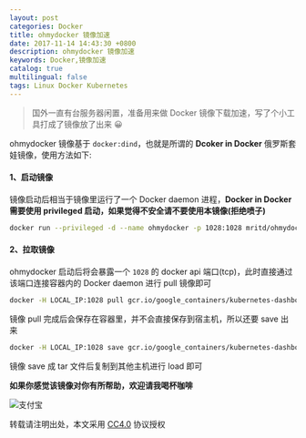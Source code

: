 ```yaml
---
layout: post
categories: Docker
title: ohmydocker 镜像加速
date: 2017-11-14 14:43:30 +0800
description: ohmydocker 镜像加速
keywords: Docker,镜像加速
catalog: true
multilingual: false
tags: Linux Docker Kubernetes
---
```


> 国外一直有台服务器闲置，准备用来做 Docker 镜像下载加速，写了个小工具打成了镜像放了出来 😀

ohmydocker 镜像基于 `docker:dind`，也就是所谓的 **Dcoker in Docker** 俄罗斯套娃镜像，使用方法如下:

#### 1、启动镜像

镜像启动后相当于镜像里运行了一个 Docker daemon 进程，**Docker in Docker 需要使用 privileged 启动，如果觉得不安全请不要使用本镜像(拒绝喷子)**

``` sh
docker run --privileged -d --name ohmydocker -p 1028:1028 mritd/ohmydocker
```

#### 2、拉取镜像

ohmydocker 启动后将会暴露一个 `1028` 的 docker api 端口(tcp)，此时直接通过该端口连接容器内的 Docker daemon 进行 pull 镜像即可

``` sh
docker -H LOCAL_IP:1028 pull gcr.io/google_containers/kubernetes-dashboard-init-amd64:v1.0.1
```

镜像 pull 完成后会保存在容器里，并不会直接保存到宿主机，所以还要 save 出来

``` sh
docker -H LOCAL_IP:1028 save gcr.io/google_containers/kubernetes-dashboard-init-amd64:v1.0.1 > kubernetes-dashboard-init-amd64.tar
```

镜像 save 成 tar 文件后复制到其他主机进行 load 即可

**如果你感觉该镜像对你有所帮助，欢迎请我喝杯咖啡**

![支付宝](https://mritd.oss.link/markdown/zhifubao.png)


转载请注明出处，本文采用 [CC4.0](http://creativecommons.org/licenses/by-nc-nd/4.0/) 协议授权

